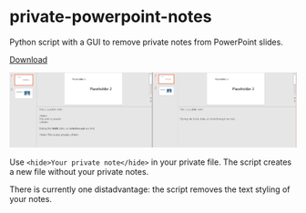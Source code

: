 # private-powerpoint-notes

Python script with a GUI to remove private notes from PowerPoint slides.

<a href="/raw/master/PrivatePowerPointNotes.exe">Download</a>

![example image](/slides/example.png)

Use `<hide>Your private note</hide>` in your private file. The script creates a new file without your private notes.

There is currently one distadvantage: the script removes the text styling of your notes.

